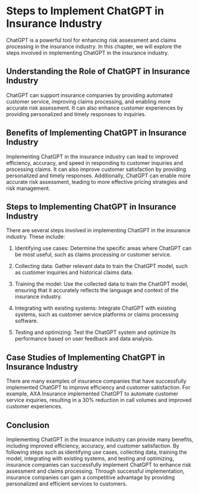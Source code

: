 # Steps to Implement ChatGPT in Insurance Industry

ChatGPT is a powerful tool for enhancing risk assessment and claims processing in the insurance industry. In this chapter, we will explore the steps involved in implementing ChatGPT in the insurance industry.

Understanding the Role of ChatGPT in Insurance Industry
-------------------------------------------------------

ChatGPT can support insurance companies by providing automated customer service, improving claims processing, and enabling more accurate risk assessment. It can also enhance customer experiences by providing personalized and timely responses to inquiries.

Benefits of Implementing ChatGPT in Insurance Industry
------------------------------------------------------

Implementing ChatGPT in the insurance industry can lead to improved efficiency, accuracy, and speed in responding to customer inquiries and processing claims. It can also improve customer satisfaction by providing personalized and timely responses. Additionally, ChatGPT can enable more accurate risk assessment, leading to more effective pricing strategies and risk management.

Steps to Implementing ChatGPT in Insurance Industry
---------------------------------------------------

There are several steps involved in implementing ChatGPT in the insurance industry. These include:

1. Identifying use cases: Determine the specific areas where ChatGPT can be most useful, such as claims processing or customer service.

2. Collecting data: Gather relevant data to train the ChatGPT model, such as customer inquiries and historical claims data.

3. Training the model: Use the collected data to train the ChatGPT model, ensuring that it accurately reflects the language and context of the insurance industry.

4. Integrating with existing systems: Integrate ChatGPT with existing systems, such as customer service platforms or claims processing software.

5. Testing and optimizing: Test the ChatGPT system and optimize its performance based on user feedback and data analysis.

Case Studies of Implementing ChatGPT in Insurance Industry
----------------------------------------------------------

There are many examples of insurance companies that have successfully implemented ChatGPT to improve efficiency and customer satisfaction. For example, AXA Insurance implemented ChatGPT to automate customer service inquiries, resulting in a 30% reduction in call volumes and improved customer experiences.

Conclusion
----------

Implementing ChatGPT in the insurance industry can provide many benefits, including improved efficiency, accuracy, and customer satisfaction. By following steps such as identifying use cases, collecting data, training the model, integrating with existing systems, and testing and optimizing, insurance companies can successfully implement ChatGPT to enhance risk assessment and claims processing. Through successful implementation, insurance companies can gain a competitive advantage by providing personalized and efficient services to customers.
